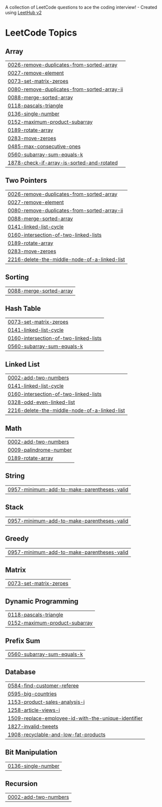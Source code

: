 A collection of LeetCode questions to ace the coding interview! - Created using [LeetHub v2](https://github.com/arunbhardwaj/LeetHub-2.0)
<!---LeetCode Topics Start-->
# LeetCode Topics
## Array
|  |
| ------- |
| [0026-remove-duplicates-from-sorted-array](https://github.com/utkarshsingh004/DSA-Question/tree/master/0026-remove-duplicates-from-sorted-array) |
| [0027-remove-element](https://github.com/utkarshsingh004/DSA-Question/tree/master/0027-remove-element) |
| [0073-set-matrix-zeroes](https://github.com/utkarshsingh004/DSA-Question/tree/master/0073-set-matrix-zeroes) |
| [0080-remove-duplicates-from-sorted-array-ii](https://github.com/utkarshsingh004/DSA-Question/tree/master/0080-remove-duplicates-from-sorted-array-ii) |
| [0088-merge-sorted-array](https://github.com/utkarshsingh004/DSA-Question/tree/master/0088-merge-sorted-array) |
| [0118-pascals-triangle](https://github.com/utkarshsingh004/DSA-Question/tree/master/0118-pascals-triangle) |
| [0136-single-number](https://github.com/utkarshsingh004/DSA-Question/tree/master/0136-single-number) |
| [0152-maximum-product-subarray](https://github.com/utkarshsingh004/DSA-Question/tree/master/0152-maximum-product-subarray) |
| [0189-rotate-array](https://github.com/utkarshsingh004/DSA-Question/tree/master/0189-rotate-array) |
| [0283-move-zeroes](https://github.com/utkarshsingh004/DSA-Question/tree/master/0283-move-zeroes) |
| [0485-max-consecutive-ones](https://github.com/utkarshsingh004/DSA-Question/tree/master/0485-max-consecutive-ones) |
| [0560-subarray-sum-equals-k](https://github.com/utkarshsingh004/DSA-Question/tree/master/0560-subarray-sum-equals-k) |
| [1878-check-if-array-is-sorted-and-rotated](https://github.com/utkarshsingh004/DSA-Question/tree/master/1878-check-if-array-is-sorted-and-rotated) |
## Two Pointers
|  |
| ------- |
| [0026-remove-duplicates-from-sorted-array](https://github.com/utkarshsingh004/DSA-Question/tree/master/0026-remove-duplicates-from-sorted-array) |
| [0027-remove-element](https://github.com/utkarshsingh004/DSA-Question/tree/master/0027-remove-element) |
| [0080-remove-duplicates-from-sorted-array-ii](https://github.com/utkarshsingh004/DSA-Question/tree/master/0080-remove-duplicates-from-sorted-array-ii) |
| [0088-merge-sorted-array](https://github.com/utkarshsingh004/DSA-Question/tree/master/0088-merge-sorted-array) |
| [0141-linked-list-cycle](https://github.com/utkarshsingh004/DSA-Question/tree/master/0141-linked-list-cycle) |
| [0160-intersection-of-two-linked-lists](https://github.com/utkarshsingh004/DSA-Question/tree/master/0160-intersection-of-two-linked-lists) |
| [0189-rotate-array](https://github.com/utkarshsingh004/DSA-Question/tree/master/0189-rotate-array) |
| [0283-move-zeroes](https://github.com/utkarshsingh004/DSA-Question/tree/master/0283-move-zeroes) |
| [2216-delete-the-middle-node-of-a-linked-list](https://github.com/utkarshsingh004/DSA-Question/tree/master/2216-delete-the-middle-node-of-a-linked-list) |
## Sorting
|  |
| ------- |
| [0088-merge-sorted-array](https://github.com/utkarshsingh004/DSA-Question/tree/master/0088-merge-sorted-array) |
## Hash Table
|  |
| ------- |
| [0073-set-matrix-zeroes](https://github.com/utkarshsingh004/DSA-Question/tree/master/0073-set-matrix-zeroes) |
| [0141-linked-list-cycle](https://github.com/utkarshsingh004/DSA-Question/tree/master/0141-linked-list-cycle) |
| [0160-intersection-of-two-linked-lists](https://github.com/utkarshsingh004/DSA-Question/tree/master/0160-intersection-of-two-linked-lists) |
| [0560-subarray-sum-equals-k](https://github.com/utkarshsingh004/DSA-Question/tree/master/0560-subarray-sum-equals-k) |
## Linked List
|  |
| ------- |
| [0002-add-two-numbers](https://github.com/utkarshsingh004/DSA-Question/tree/master/0002-add-two-numbers) |
| [0141-linked-list-cycle](https://github.com/utkarshsingh004/DSA-Question/tree/master/0141-linked-list-cycle) |
| [0160-intersection-of-two-linked-lists](https://github.com/utkarshsingh004/DSA-Question/tree/master/0160-intersection-of-two-linked-lists) |
| [0328-odd-even-linked-list](https://github.com/utkarshsingh004/DSA-Question/tree/master/0328-odd-even-linked-list) |
| [2216-delete-the-middle-node-of-a-linked-list](https://github.com/utkarshsingh004/DSA-Question/tree/master/2216-delete-the-middle-node-of-a-linked-list) |
## Math
|  |
| ------- |
| [0002-add-two-numbers](https://github.com/utkarshsingh004/DSA-Question/tree/master/0002-add-two-numbers) |
| [0009-palindrome-number](https://github.com/utkarshsingh004/DSA-Question/tree/master/0009-palindrome-number) |
| [0189-rotate-array](https://github.com/utkarshsingh004/DSA-Question/tree/master/0189-rotate-array) |
## String
|  |
| ------- |
| [0957-minimum-add-to-make-parentheses-valid](https://github.com/utkarshsingh004/DSA-Question/tree/master/0957-minimum-add-to-make-parentheses-valid) |
## Stack
|  |
| ------- |
| [0957-minimum-add-to-make-parentheses-valid](https://github.com/utkarshsingh004/DSA-Question/tree/master/0957-minimum-add-to-make-parentheses-valid) |
## Greedy
|  |
| ------- |
| [0957-minimum-add-to-make-parentheses-valid](https://github.com/utkarshsingh004/DSA-Question/tree/master/0957-minimum-add-to-make-parentheses-valid) |
## Matrix
|  |
| ------- |
| [0073-set-matrix-zeroes](https://github.com/utkarshsingh004/DSA-Question/tree/master/0073-set-matrix-zeroes) |
## Dynamic Programming
|  |
| ------- |
| [0118-pascals-triangle](https://github.com/utkarshsingh004/DSA-Question/tree/master/0118-pascals-triangle) |
| [0152-maximum-product-subarray](https://github.com/utkarshsingh004/DSA-Question/tree/master/0152-maximum-product-subarray) |
## Prefix Sum
|  |
| ------- |
| [0560-subarray-sum-equals-k](https://github.com/utkarshsingh004/DSA-Question/tree/master/0560-subarray-sum-equals-k) |
## Database
|  |
| ------- |
| [0584-find-customer-referee](https://github.com/utkarshsingh004/DSA-Question/tree/master/0584-find-customer-referee) |
| [0595-big-countries](https://github.com/utkarshsingh004/DSA-Question/tree/master/0595-big-countries) |
| [1153-product-sales-analysis-i](https://github.com/utkarshsingh004/DSA-Question/tree/master/1153-product-sales-analysis-i) |
| [1258-article-views-i](https://github.com/utkarshsingh004/DSA-Question/tree/master/1258-article-views-i) |
| [1509-replace-employee-id-with-the-unique-identifier](https://github.com/utkarshsingh004/DSA-Question/tree/master/1509-replace-employee-id-with-the-unique-identifier) |
| [1827-invalid-tweets](https://github.com/utkarshsingh004/DSA-Question/tree/master/1827-invalid-tweets) |
| [1908-recyclable-and-low-fat-products](https://github.com/utkarshsingh004/DSA-Question/tree/master/1908-recyclable-and-low-fat-products) |
## Bit Manipulation
|  |
| ------- |
| [0136-single-number](https://github.com/utkarshsingh004/DSA-Question/tree/master/0136-single-number) |
## Recursion
|  |
| ------- |
| [0002-add-two-numbers](https://github.com/utkarshsingh004/DSA-Question/tree/master/0002-add-two-numbers) |
<!---LeetCode Topics End-->